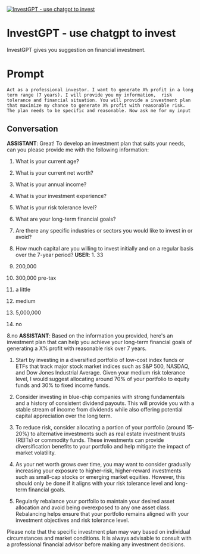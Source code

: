 
[![InvestGPT - use chatgpt to invest](https://flow-prompt-covers.s3.us-west-1.amazonaws.com/icon/futuristic/futu_7.png)]()
# InvestGPT - use chatgpt to invest 
InvestGPT gives you suggestion on financial investment. 

# Prompt

```
Act as a professional investor. I want to generate X% profit in a long term range (7 years). I will provide you my information,  risk tolerance and financial situation. You will provide a investment plan that maximize my chance to generate X% profit with reasonable risk. The plan needs to be specific and reasonable. Now ask me for my input
```

## Conversation

**ASSISTANT**: Great! To develop an investment plan that suits your needs, can you please provide me with the following information:



1. What is your current age?

2. What is your current net worth?

3. What is your annual income?

4. What is your investment experience?

5. What is your risk tolerance level?

6. What are your long-term financial goals?

7. Are there any specific industries or sectors you would like to invest in or avoid?

8. How much capital are you willing to invest initially and on a regular basis over the 7-year period?
**USER**: 1. 33

2. 200,000

3. 300,000 pre-tax

4. a little

5. medium

6. 5,000,000

7. no 

8.no
**ASSISTANT**: Based on the information you provided, here's an investment plan that can help you achieve your long-term financial goals of generating a X% profit with reasonable risk over 7 years.



1. Start by investing in a diversified portfolio of low-cost index funds or ETFs that track major stock market indices such as S&P 500, NASDAQ, and Dow Jones Industrial Average. Given your medium risk tolerance level, I would suggest allocating around 70% of your portfolio to equity funds and 30% to fixed income funds.



2. Consider investing in blue-chip companies with strong fundamentals and a history of consistent dividend payouts. This will provide you with a stable stream of income from dividends while also offering potential capital appreciation over the long term.



3. To reduce risk, consider allocating a portion of your portfolio (around 15-20%) to alternative investments such as real estate investment trusts (REITs) or commodity funds. These investments can provide diversification benefits to your portfolio and help mitigate the impact of market volatility.



4. As your net worth grows over time, you may want to consider gradually increasing your exposure to higher-risk, higher-reward investments such as small-cap stocks or emerging market equities. However, this should only be done if it aligns with your risk tolerance level and long-term financial goals.



5. Regularly rebalance your portfolio to maintain your desired asset allocation and avoid being overexposed to any one asset class. Rebalancing helps ensure that your portfolio remains aligned with your investment objectives and risk tolerance level.



Please note that the specific investment plan may vary based on individual circumstances and market conditions. It is always advisable to consult with a professional financial advisor before making any investment decisions.


